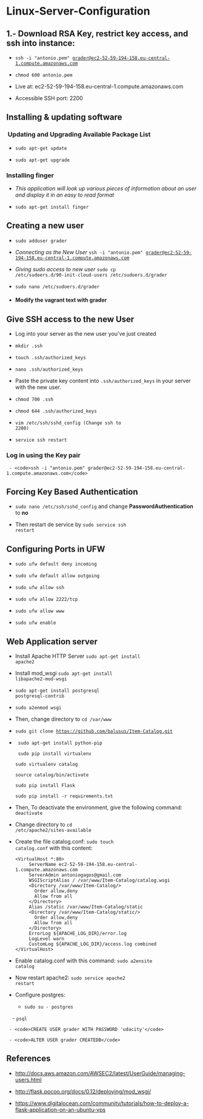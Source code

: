 # Linux-Server-Configuration


## 1.- Download RSA Key, restrict key access, and ssh into instance:
 * <code>ssh -i "antonio.pem" grader@ec2-52-59-194-158.eu-central-1.compute.amazonaws.com</code>
 
 * <code>chmod 600 antonio.pem</code>
 
 * Live at: ec2-52-59-194-158.eu-central-1.compute.amazonaws.com
 
 * Accessible SSH port: 2200


## Installing & updating software
<h3> Updating and Upgrading Available Package List</h3>

  * <code>sudo apt-get update</code>
  
  * <code>sudo apt-get upgrade</code>
   
<h3>Installing finger</h3>

  * <em>This application will look up various pieces of information about an user and display it in an easy to read format
    </em>
  
  * <code>sudo apt-get install finger</code>
 
## Creating a new user
  * <code>sudo adduser grader</code>
  
  * <em>Connecting as the New User</em>
    <code>ssh -i "antonio.pem" grader@ec2-52-59-194-158.eu-central-1.compute.amazonaws.com</code>
  
  * <em>Giving sudo access to new user</em>
  <code>sudo cp /etc/sudoers.d/90-init-cloud-users /etc/sudoers.d/grader</code>
  
  * <code>sudo nano /etc/sudoers.d/grader</code>
  
  * <h4>Modify the vagrant text with grader</h4>
  
## Give SSH access to the new User
  
  * Log into your server as the new user you've just created
   
  * <code>mkdir .ssh</code>
    
  * <code>touch .ssh/authorized_keys</code>
        
  * <code>nano .ssh/authorized_keys</code>
    
  * Paste the private key content into <code>.ssh/authorized_keys</code> in your server with the new user.
    
  * <code>chmod 700 .ssh</code>
    
  * <code>chmod 644 .ssh/authorized_keys</code>
  
  * <code>vim /etc/ssh/sshd_config (Change ssh to 2200)</code>
  
  * <code>service ssh restart</code>
    
  <h3>Log in using the Key pair</h3>
    
     - <code>ssh -i "antonio.pem" grader@ec2-52-59-194-158.eu-central-1.compute.amazonaws.com</code>
   
        
## Forcing Key Based Authentication
   * <code>sudo nano /etc/ssh/sshd_config</code> and change <b>PasswordAuthentication</b> to <b>no</b>
     
   * Then restart de service by <code>sudo service ssh restart</code>
   
## Configuring Ports in UFW
   * <code>sudo ufw default deny incoming</code>
   
   * <code>sudo ufw default allow outgoing</code>
   
   * <code>sudo ufw allow ssh</code>
   
   * <code>sudo ufw allow 2222/tcp</code>
   
   * <code>sudo ufw allow www</code>
   
   * <code>sudo ufw enable</code>
   
## Web Application server
   * Install Apache HTTP Server <code>sudo apt-get install apache2</code> 
   
   * Install mod_wsgi <code>sudo apt-get install libapache2-mod-wsgi</code>
   
   * <code>sudo apt-get install postgresql postgresql-contrib</code>
   
   * <code>sudo a2enmod wsgi</code>
   
   * Then, change directory to <code>cd /var/www</code>
   
   * <code>sudo git clone https://github.com/balusus/Item-Catalog.git</code>
   
   * <code> sudo apt-get install python-pip </code>
   
     <code> sudo pip install virtualenv</code>
     
     <code>sudo virtualenv catalog</code>
     
     <code>source catalog/bin/activate</code>
     
     <code>sudo pip install Flask</code>
     
     <code>sudo pip install -r requirements.txt</code>
     
   * Then, To deactivate the environment, give the following command: <code>deactivate</code>
   
   * Change directory to <code>cd /etc/apache2/sites-available</code>
   
   * Create the file catalog.conf: <code>sudo touch catalog.conf</code> with this content:
      ```
      <VirtualHost *:80>
           ServerName ec2-52-59-194-158.eu-central-1.compute.amazonaws.com
           ServerAdmin antoniogagos@gmail.com
           WSGIScriptAlias / /var/www/Item-Catalog/catalog.wsgi
           <Directory /var/www/Item-Catalog/>
             Order allow,deny
             Allow from all
           </Directory>
           Alias /static /var/www/Item-Catalog/static
           <Directory /var/www/Item-Catalog/static/>
             Order allow,deny
             Allow from all
           </Directory>
           ErrorLog ${APACHE_LOG_DIR}/error.log
           LogLevel warn
           CustomLog ${APACHE_LOG_DIR}/access.log combined
      </VirtualHost> 
      ```
   * Enable catalog.conf with this command: <code>sudo a2ensite catalog</code>
   
   * Now restart apache2: <code>sudo service apache2 restart</code>
   
   * Configure postgres:
   
     - <code>sudo su - postgres</code>
     
     - <code>psql</code>
     
     - <code>CREATE USER grader WITH PASSWORD 'udacity'</code>
     
     - <code>ALTER USER grader CREATEDB</code>
 
 ## References
 
   * http://docs.aws.amazon.com/AWSEC2/latest/UserGuide/managing-users.html
   
   * http://flask.pocoo.org/docs/0.12/deploying/mod_wsgi/
   
   * https://www.digitalocean.com/community/tutorials/how-to-deploy-a-flask-application-on-an-ubuntu-vps
